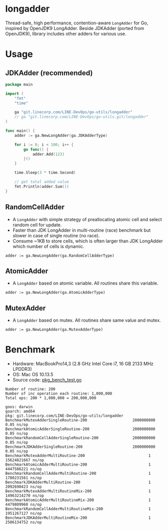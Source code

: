 # longadder

Thread-safe, high performance, contention-aware `LongAdder` for Go, inspired by OpenJDK9 LongAdder.
Beside JDKAdder (ported from OpenJDK9), library includes other adders for various use.

# Usage

## JDKAdder (recommended)

```go
package main

import (
	"fmt"
	"time"

	ga "git.linecorp.com/LINE-DevOps/go-utils/longadder"
	// ga "git.linecorp.com/LINE-DevOps/go-utils.git/longadder"
)

func main() {
	adder := ga.NewLongAdder(ga.JDKAdderType)

	for i := 0; i < 100; i++ {
		go func() {
			adder.Add(123)
		}()
	}

	time.Sleep(3 * time.Second)

	// get total added value
	fmt.Println(adder.Sum()) 
}
```

## RandomCellAdder

* A `LongAdder` with simple strategy of preallocating atomic cell and select random cell for update.
* Faster than JDK LongAdder in multi-routine (race) benchmark but slower in case of single routine (no race).
* Consume ~1KB to store cells, which is often larger than JDK LongAdder which number of cells is dynamic.

```
adder := ga.NewLongAdder(ga.RandomCellAdderType)
```

## AtomicAdder

* A `LongAdder` based on atomic variable. All routines share this variable.

```
adder := ga.NewLongAdder(ga.AtomicAdderType)
```

## MutexAdder

* A `LongAdder` based on mutex. All routines share same value and mutex.

```
adder := ga.NewLongAdder(ga.MutexAdderType)
```

# Benchmark

* Hardware: MacBookPro14,3 (2.8 GHz Intel Core i7, 16 GB 2133 MHz LPDDR3)
* OS: Mac OS 10.13.5
* Source code: [pkg_bench_test.go](https://git.linecorp.com/LINE-DevOps/go-utils/blob/master/longadder/pkg_bench_test.go)

```
Number of routine: 200
Number of inc operation each routine: 1,000,000
Total ops: 200 * 1,000,000 = 200,000,000
```
```
goos: darwin
goarch: amd64
pkg: git.linecorp.com/LINE-DevOps/go-utils/longadder
BenchmarkMutexAdderSingleRoutine-200                    2000000000               0.05 ns/op
BenchmarkAtomicAdderSingleRoutine-200                   2000000000               0.05 ns/op
BenchmarkRandomCellAdderSingleRoutine-200               2000000000               0.05 ns/op
BenchmarkJDKAdderSingleRoutine-200                      2000000000               0.05 ns/op
BenchmarkMutexAdderMultiRoutine-200                            1        15624821667 ns/op
BenchmarkAtomicAdderMultiRoutine-200                           1        4447586221 ns/op
BenchmarkRandomCellAdderMultiRoutine-200                       1        1780231561 ns/op
BenchmarkJDKAdderMultiRoutine-200                              1        2092690423 ns/op
BenchmarkMutexAdderMultiRoutineMix-200                         1        14963214270 ns/op
BenchmarkAtomicAdderMultiRoutineMix-200                        1        4479809960 ns/op
BenchmarkRandomCellAdderMultiRoutineMix-200                    1        1951267127 ns/op
BenchmarkJDKAdderMultiRoutineMix-200                           1        2506134752 ns/op
```